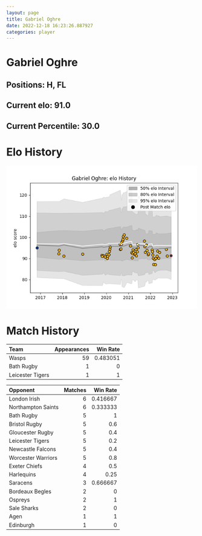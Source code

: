 ```yaml
---  
layout: page  
title: Gabriel Oghre  
date: 2022-12-18 16:23:26.887927  
categories: player  
---
```

# Gabriel Oghre

## Positions: H, FL

## Current elo: 91.0

## Current Percentile: 30.0

# Elo History


![elo history](history_GabrielOghre.png)
# Match History


| Team             |   Appearances |   Win Rate |
|:-----------------|--------------:|-----------:|
| Wasps            |            59 |   0.483051 |
| Bath Rugby       |             1 |   0        |
| Leicester Tigers |             1 |   1        |

| Opponent           |   Matches |   Win Rate |
|:-------------------|----------:|-----------:|
| London Irish       |         6 |   0.416667 |
| Northampton Saints |         6 |   0.333333 |
| Bath Rugby         |         5 |   1        |
| Bristol Rugby      |         5 |   0.6      |
| Gloucester Rugby   |         5 |   0.4      |
| Leicester Tigers   |         5 |   0.2      |
| Newcastle Falcons  |         5 |   0.4      |
| Worcester Warriors |         5 |   0.8      |
| Exeter Chiefs      |         4 |   0.5      |
| Harlequins         |         4 |   0.25     |
| Saracens           |         3 |   0.666667 |
| Bordeaux Begles    |         2 |   0        |
| Ospreys            |         2 |   1        |
| Sale Sharks        |         2 |   0        |
| Agen               |         1 |   1        |
| Edinburgh          |         1 |   0        |